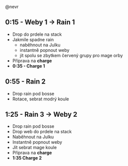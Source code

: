 @nevr

## 0:15 - Weby 1 -> Rain 1

- Drop do prdele na stack
- Jakmile spadne rain
  - naběhnout na Julku
  - instantně popnout weby
  - jít spolu se zbytkem červený grupy pro mage orby
- Příprava na **charge**
- **0:35 - Charge 1**

## 0:55 - Rain 2

- Drop rain pod bosse
- Rotace, sebrat modrý koule

## 1:25 - Rain 3 -> Weby 2

- Drop rain pod bosse
- Drop web do prdele na stack
- Naběhnout na Julku
- Instantně popnout weby
- Jít sebrat mage koule
- Příprava na **charge**
- **1:35 Charge 2**
